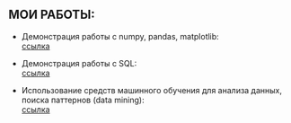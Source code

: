 ## МОИ РАБОТЫ:
* Демонстрация работы с numpy, pandas, matplotlib: \
  [ссылка](https://colab.research.google.com/drive/12mFp80p1HBJCpnx8WmbR7s3b2e-Z7HB0?usp=sharing)

* Демонстрация работы с SQL: \
  [ссылка](https://colab.research.google.com/drive/1uUxXZXnZfhlM9fv3a1wnTVbbkNwnlKro?usp=sharing)

* Использование средств машинного обучения для анализа данных, поиска паттернов (data mining): \
  [ссылка](https://colab.research.google.com/drive/1wjmbwB8Qf7kkpUhNpzUgQpijNTs_FToe?usp=sharing)
